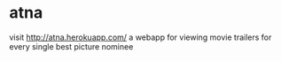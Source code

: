 # atna
visit http://atna.herokuapp.com/
a webapp for viewing movie trailers for every single best picture nominee 
